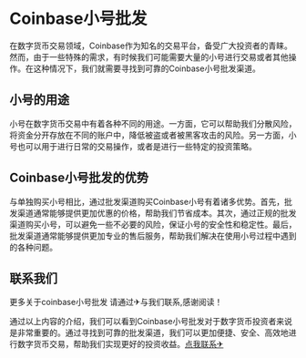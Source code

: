 # Coinbase小号批发

在数字货币交易领域，Coinbase作为知名的交易平台，备受广大投资者的青睐。然而，由于一些特殊的需求，有时候我们可能需要大量的小号进行交易或者其他操作。在这种情况下，我们就需要寻找到可靠的Coinbase小号批发渠道。

## 小号的用途

小号在数字货币交易中有着各种不同的用途。一方面，它可以帮助我们分散风险，将资金分开存放在不同的账户中，降低被盗或者被黑客攻击的风险。另一方面，小号也可以用于进行日常的交易操作，或者是进行一些特定的投资策略。

## Coinbase小号批发的优势

与单独购买小号相比，通过批发渠道购买Coinbase小号有着诸多优势。首先，批发渠道通常能够提供更加优惠的价格，帮助我们节省成本。其次，通过正规的批发渠道购买小号，可以避免一些不必要的风险，保证小号的安全性和稳定性。最后，批发渠道通常能够提供更加专业的售后服务，帮助我们解决在使用小号过程中遇到的各种问题。

## 联系我们

更多关于coinbase小号批发 请通过✈与我们联系,感谢阅读！

通过以上内容的介绍，我们可以看到Coinbase小号批发对于数字货币投资者来说是非常重要的。通过寻找到可靠的批发渠道，我们可以更加便捷、安全、高效地进行数字货币交易，帮助我们实现更好的投资收益。[点我联系✈](https://u.G208.com)